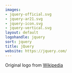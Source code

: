 ```yaml
---
images:
- jquery-official.svg
- jquery-ar21.svg
- jquery-icon.svg
- jquery-vertical.svg
layout: default
logohandle: jquery
sort: jquery
title: jQuery
website: https://jquery.com/
---
```


Original logo from [Wikipedia](https://en.wikipedia.org/wiki/File:JQuery_logo.svg)